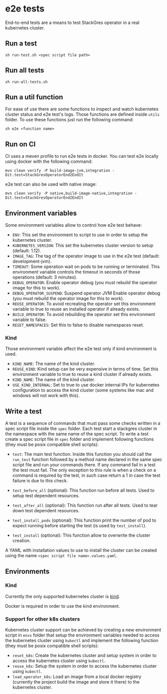# e2e tests

End-to-end tests are a means to test StackGres operator in a real kubernetes cluster.

## Run a test

```
sh run-test.sh <spec script file path>
```

## Run all tests

```
sh run-all-tests.sh
```

## Run a util function

For ease of use there are some functions to inspect and watch kubernetes cluster status and e2e
 test's logs. Those functions are defined inside `utils` folder.
To use these functions just run the following command:

```
sh e2e <function name>
```

## Run on CI

CI uses a meven profile to run e2e tests in docker. You can test e2e locally using docker with the following command:

```
mvn clean verify -P build-image-jvm,integration -Dit.test=StackGresOperatorEnd2EndIt
```

e2e test can also be used with native image:

```
mvn clean verify -P native,build-image-native,integration -Dit.test=StackGresOperatorEnd2EndIt
```

## Environment variables

Some environment variables allow to control how e2e test behave:

* `ENV`: This set the environment to script to use in order to setup the kubernetes cluster.
* `KUBERNETES_VERSION`: This set the kubernetes cluster version to setup (default: 1.12).
* `IMAGE_TAG`: The tag of the operator image to use in the e2e test (default: development-jvm).
* `TIMEOUT`: Some operation wait on pods to be running or terminated. This environment variable controls the timeout in seconds of those operations (default: 3 minutes).
* `DEBUG_OPERATOR`: Enable operator debug (you must rebuild the operator image for this to work).
* `DEBUG_OPERATOR_SUSPEND`: Suspend operator JVM Enable operator debug (you must rebuild the operator image for this to work).
* `REUSE_OPERATOR`: To avoid recreating the operator set this environment variable to true to reuse an installed operator if already exists.
* `BUILD_OPERATOR`: To avoid rebuilding the operator set this environment variable to false.
* `RESET_NAMESPACES`: Set this to false to disable namespaces reset.

### Kind

Those environment variable affect the e2e test only if kind environment is used.

* `KIND_NAME`: The name of the kind cluster.
* `REUSE_KIND`: Kind setup can be very expensive in terms of time. Set this environment variable to true to reuse a kind cluster if already exists.
* `KIND_NAME`: The name of the kind cluster.
* `USE_KIND_INTERNAL`: Set to true to use docker internal IPs for kubernetes configuration to access the kind cluster (some systems like mac and windows will not work with this).

## Write a test

A test is a sequence of commands that must pass some checks written in a spec script file inside the `spec` folder.
Each test start a stackgres cluster in the namespace with the same name of the spec script.
To write a test create a spec script file in `spec` folder and implement following functions (they must be posix 
 compatible shell scripts):

* `test`: The main test function. Inside this function you should call the `run_test` function followed by a method
 name declared in the same spec script file and run your commands there. If any command fail in a test the test must
 fail. The only exception to this rule is when a check on a command is required by the test, in such case return a 1
 in case the test failure is due to this check.

* `test_before_all` (optional): This function run before all tests. Used to setup test dependent resources.

* `test_after_all` (optional): This function run after all tests. Used to tear down test dependent resources.

* `test_install_pods` (optional): This function print the number of pod to expect running before starting the test
 (is used by `test_install`).

* `test_install` (optional): This function allow to overwrite the cluster creation.

A YAML with installation values to use to install the cluster can be created using the name `<spec script file name>.values.yaml`.

## Environments

### Kind

Currently the only supported kubernetes cluster is [kind](https://kind.sigs.k8s.io/).

Docker is required in order to use the kind environment.

### Support for other k8s clusters

Kubernetes cluster support can be achieved by creating a new environment script in
 `envs` folder that setup the environment variables needed to access the kubernetes 
 cluster using `kubectl` and implement the following function (they must be posix 
 compatible shell scripts):

* `reset_k8s`: Create the kubernetes cluster and setup system in order to access
 the kubernetes cluster using `kubectl`.
* `reuse_k8s`: Setup the system in order to access the kubernetes cluster using
 `kubectl`.
* `load_operator_k8s`: Load an image from a local docker registry (currently the
 project build the image and store it there) to the kubernetes cluster.
